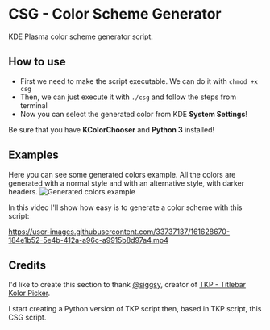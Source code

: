# CSG - Color Scheme Generator
KDE Plasma color scheme generator script.

## How to use
- First we need to make the script executable. We can do it with `chmod +x csg`
- Then, we can just execute it with `./csg` and follow the steps from terminal
- Now you can select the generated color from KDE **System Settings**!

Be sure that you have **KColorChooser** and **Python 3** installed!

## Examples

Here you can see some generated colors example.
All the colors are generated with a normal style and with an alternative style, with darker headers.
![Generated colors example](https://s7.gifyu.com/images/CSG.gif)

In this video I'll show how easy is to generate a color scheme with this script:


https://user-images.githubusercontent.com/33737137/161628670-184e1b52-5e4b-412a-a96c-a9915b8d97a4.mp4

## Credits
I'd like to create this section to thank [@siggsy](https://github.com/siggsy), creator of [TKP - Titlebar Kolor Picker](https://github.com/siggsy/Tkp).

I start creating a Python version of TKP script then, based in TKP script, this CSG script.
